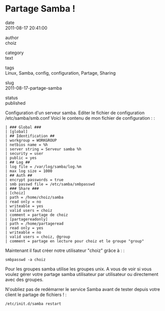 Partage Samba !
===============

date  
2011-08-17 20:41:00

author  
choiz

category  
text

tags  
Linux, Samba, config, configuration, Partage, Sharing

slug  
2011-08-17-partage-samba

status  
published

Configuration d'un serveur samba. Editer le fichier de configuration
/etc/samba/smb.conf Voici le contenu de mon fichier de configuration : :

    | ### Global ###
    | [global]
    | ## Identification ##
    | workgroup = WORKGROUP
    | netbios name = %h
    | server string = Serveur samba %h
    | security = user
    | public = yes
    | ## Log ##
    | log file = /var/log/samba/log.%m
    | max log size = 1000
    | ## Auth ##
    | encrypt passwords = true
    | smb passwd file = /etc/samba/smbpasswd
    | ### Share ###
    | [choiz]
    | path = /home/choiz/samba
    | read only = no
    | writeable = yes
    | valid users = choiz
    | comment = partage de choiz
    | [partagereadonly]
    | path = /home/partageread
    | read only = yes
    | writeable = no
    | valid users = choiz, @group
    | comment = partage en lecture pour choiz et le groupe "group"

Maintenant il faut créer notre utilisateur "choiz" grâce à : :

    smbpasswd -a choiz

Pour les groupes samba utilise les groupes unix. A vous de voir si vous
voulez gérer votre partage samba utilisateur par utilisateur ou
directement avec des groupes.

N'oubliez pas de redémarrer le service Samba avant de tester depuis
votre client le partage de fichiers ! :

    /etc/init.d/samba restart
